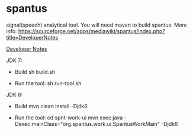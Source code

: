 spantus
=======

signal(speech) analytical tool.
You will need maven to build spantus. More info: https://sourceforge.net/apps/mediawiki/spantus/index.php?title=DeveloperNotes

[Developer Notes](http://sourceforge.net/apps/mediawiki/spantus/index.php?title=DeveloperNotes "Spantus development")

JDK 7:

* Build
sh build.sh

* Run the tool:
sh run-tool.sh


JDK 6:

* Build
mvn clean install  -Djdk6

* Run the tool:
cd spnt-work-ui
mvn exec:java -Dexec.mainClass="org.spantus.work.ui.SpantusWorkMain" -Djdk6
